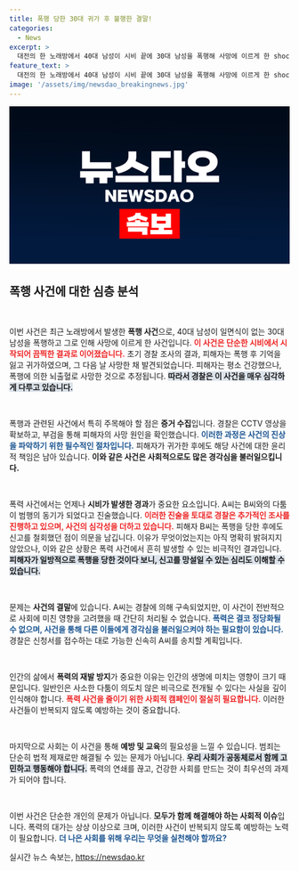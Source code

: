 ```yaml
---
title: 폭행 당한 30대 귀가 후 불행한 결말!
categories:
  - News
excerpt: >
  대전의 한 노래방에서 40대 남성이 시비 끝에 30대 남성을 폭행해 사망에 이르게 한 shocking 사건이 발생했다. CCTV 영상이 결정적 증거로 드러나며, 폐쇄회로 영상을 통한 정확한 수사가 진행 중이다.
feature_text: >
  대전의 한 노래방에서 40대 남성이 시비 끝에 30대 남성을 폭행해 사망에 이르게 한 shocking 사건이 발생했다. CCTV 영상이 결정적 증거로 드러나며, 폐쇄회로 영상을 통한 정확한 수사가 진행 중이다.
image: '/assets/img/newsdao_breakingnews.jpg'
---
```


<p><img src="/assets/img/newsdao_breakingnews.jpg" alt="koreaapp 속보" /></p>

<h2 data-ke-size="size26">폭행 사건에 대한 심층 분석</h2>

<p data-ke-size="size16">&nbsp;</p>

<p>이번 사건은 최근 노래방에서 발생한 <b>폭행 사건</b>으로, 40대 남성이 일면식이 없는 30대 남성을 폭행하고 그로 인해 사망에 이르게 한 사건입니다. <b><span style="color: #ee2323;">이 사건은 단순한 시비에서 시작되어 끔찍한 결과로 이어졌습니다.</span></b> 초기 경찰 조사의 결과, 피해자는 폭행 후 기억을 잃고 귀가하였으며, 그 다음 날 사망한 채 발견되었습니다. 피해자는 평소 건강했으나, 폭행에 의한 뇌출혈로 사망한 것으로 추정됩니다. <b><span style="background-color: #21538527;">따라서 경찰은 이 사건을 매우 심각하게 다루고 있습니다.</span></b> </p>

<p data-ke-size="size16">&nbsp;</p>

<p>폭행과 관련된 사건에서 특히 주목해야 할 점은 <b>증거 수집</b>입니다. 경찰은 CCTV 영상을 확보하고, 부검을 통해 피해자의 사망 원인을 확인했습니다. <b><span style="color: #1a5490;">이러한 과정은 사건의 진상을 파악하기 위한 필수적인 절차입니다.</span></b> 피해자가 귀가한 후에도 해당 사건에 대한 윤리적 책임은 남아 있습니다. <b>이와 같은 사건은 사회적으로도 많은 경각심을 불러일으킵니다.</b></p>

<p data-ke-size="size16">&nbsp;</p>

<p>폭력 사건에서는 언제나 <b>시비가 발생한 경과</b>가 중요한 요소입니다. A씨는 B씨와의 다툼이 범행의 동기가 되었다고 진술했습니다. <b><span style="color: #ee2323;">이러한 진술을 토대로 경찰은 추가적인 조사를 진행하고 있으며, 사건의 심각성을 더하고 있습니다.</span></b> 피해자 B씨는 폭행을 당한 후에도 신고를 철회했던 점이 의문을 남깁니다. 이유가 무엇이었는지는 아직 명확히 밝혀지지 않았으나, 이와 같은 상황은 폭력 사건에서 흔히 발생할 수 있는 비극적인 결과입니다. <b><span style="background-color: #21538527;">피해자가 일방적으로 폭행을 당한 것이다 보니, 신고를 망설일 수 있는 심리도 이해할 수 있습니다.</span></b></p>

<p data-ke-size="size16">&nbsp;</p>

<p>문제는 <b>사건의 결말</b>에 있습니다. A씨는 경찰에 의해 구속되었지만, 이 사건이 전반적으로 사회에 미친 영향을 고려했을 때 간단히 처리될 수 없습니다. <b><span style="color: #1a5490;">폭력은 결코 정당화될 수 없으며, 사건을 통해 다른 이들에게 경각심을 불러일으켜야 하는 필요함이 있습니다.</span></b> 경찰은 신청서를 접수하는 대로 가능한 신속히 A씨를 송치할 계획입니다.</p>

<p data-ke-size="size16">&nbsp;</p>

<p>인간의 삶에서 <b>폭력의 재발 방지</b>가 중요한 이유는 인간의 생명에 미치는 영향이 크기 때문입니다. 일반인은 사소한 다툼이 의도치 않은 비극으로 전개될 수 있다는 사실을 깊이 인식해야 합니다. <b><span style="color: #ee2323;">폭력 사건을 줄이기 위한 사회적 캠페인이 절실히 필요합니다.</span></b> 이러한 사건들이 반복되지 않도록 예방하는 것이 중요합니다. </p>

<p data-ke-size="size16">&nbsp;</p>

<p>마지막으로 사회는 이 사건을 통해 <b>예방 및 교육</b>의 필요성을 느낄 수 있습니다. 범죄는 단순히 법적 제재로만 해결될 수 있는 문제가 아닙니다. <b><span style="background-color: #21538527;">우리 사회가 공동체로서 함께 고민하고 행동해야 합니다.</span></b> 폭력의 연쇄를 끊고, 건강한 사회를 만드는 것이 최우선의 과제가 되어야 합니다.</p>

<p data-ke-size="size16">&nbsp;</p>

<p>이번 사건은 단순한 개인의 문제가 아닙니다. <b>모두가 함께 해결해야 하는 사회적 이슈</b>입니다. 폭력의 대가는 상상 이상으로 크며, 이러한 사건이 반복되지 않도록 예방하는 노력이 필요합니다. <b><span style="color: #1a5490;">더 나은 사회를 위해 우리는 무엇을 실천해야 할까요?</span></b></p>
실시간 뉴스 속보는, <a href="https://newsdao.kr" rel="dofollow">https://newsdao.kr</a>


